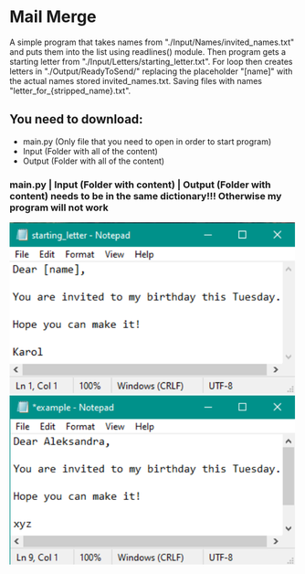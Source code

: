 # Mail Merge
A simple program that takes names from "./Input/Names/invited_names.txt" and puts them into the list using readlines() module. Then program gets a starting letter from "./Input/Letters/starting_letter.txt". For loop then creates letters in "./Output/ReadyToSend/" replacing the placeholder "[name]" with the actual names stored invited_names.txt. Saving files with names "letter_for_{stripped_name}.txt".
## You need to download:
- main.py (Only file that you need to open in order to start program)
- Input (Folder with all of the content)
- Output (Folder with all of the content)
### main.py | Input (Folder with content) | Output (Folder with content) needs to be in the same dictionary!!! Otherwise my program will not work
<img src ='./screenshots/starting_letter_screenshot.png' width='500'>
<img src ='./screenshots/example_screenshot.png' width='500'>